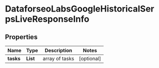 # DataforseoLabsGoogleHistoricalSerpsLiveResponseInfo


## Properties

| Name | Type | Description | Notes |
|------------ | ------------- | ------------- | -------------|
**tasks** | **List<DataforseoLabsGoogleHistoricalSerpsLiveTaskInfo>** | array of tasks |[optional]|